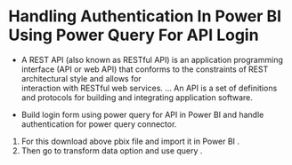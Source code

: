 # Handling Authentication In Power BI Using Power Query For API Login

* A REST API (also known as RESTful API) is an application programming interface (API or web API) that conforms to the constraints of REST architectural style and allows for  
  interaction with RESTful web services. ... An API is a set of definitions and protocols for building and integrating application software.

* Build login form using power query for API in Power BI and handle authentication for power query connector. 
1. For this download above pbix file and import it in Power BI .
2. Then go to transform data option and use query .
